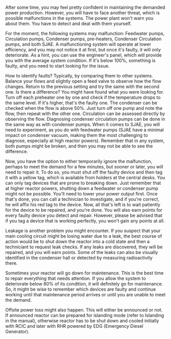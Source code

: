 After some time, you may feel pretty confident in maintaining the demanded power production. However, you will have to face another threat, which is possible malfunctions in the systems. The power plant won't warn you about them. You have to detect and deal with them yourself.

For the moment, the following systems may malfunction: Feedwater pumps, Circulation pumps, Condenser pumps, pre-heaters, Condenser Circulation pumps, and both SJAE. A malfunctioning system will operate at lower efficiency, and you may not notice it at first, but once it's faulty, it will only deteriorate. As a hint, you can use the engineer's panel, which will provide you with the average system condition. If it's below 100%, something is faulty, and you need to start looking for the issue.

How to identify faults? Typically, by comparing them to other systems. Balance your flows and slightly open a feed valve to observe how the flow changes. Return to the previous setting and try the same with the second one. Is there a difference? You might have found what you were looking for. Turn off each preheater one by one and check if the temperature drops to the same level. If it's higher, that's the faulty one. The condenser can be checked when the flow is above 50%. Just turn off one pump and note the flow, then repeat with the other one. Circulation can be assessed directly by observing the flow. Diagnosing condenser circulation pumps can be done in the same way as with condenser pumps. When it comes to SJAE, you will need to experiment, as you do with feedwater pumps (SJAE have a minimal impact on condenser vacuum, making them the most challenging to diagnose, especially at high reactor powers). Remember that in any system, both pumps might be broken, and then you may not be able to see the difference. 

Now, you have the option to either temporarily ignore the malfunction, perhaps to meet the demand for a few minutes, but sooner or later, you will need to repair it. To do so, you must shut off the faulty device and then tag it with a yellow tag, which is available from holders at the central desks. You can only tag devices that are prone to breaking down. Just remember that at higher reactor powers, shutting down a feedwater or condenser pump might not be possible. You'll need to lower your power output first. Once that's done, you can call a technician to investigate, and if you're correct, he will affix his red tag to the device. Now, all that's left is to wait patiently for the device to be repaired, and you're done. You will also earn points for every faulty device you detect and repair. However, please be advised that if you tag a device that is working perfectly, you won't gain any points at all.

Leakage is another problem you might encounter. If you suspect that your main cooling circuit might be losing water due to a leak, the best course of action would be to shut down the reactor into a cold state and then a techniciant to request leak checks. If any leaks are discovered, they will be repaired, and you will earn points. Some of the leaks can also be visually identified in the condenser hall or detected by measuring radioactivity there.

Sometimes your reactor will go down for maintenance. This is the best time to repair everything that needs attention. If you allow the system to deteriorate below 80% of its condition, it will definitely go for maintenance. So, it might be wise to remember which devices are faulty and continue working until that maintenance period arrives or until you are unable to meet the demand.

Offsite power loss might also happen. This will either be announced or not. If announced reactor can be prepared for islanding mode (refer to Islanding in the manual), otherwise reactor has to be shut down and cooled initially with RCIC and later with RHR powered by EDG (Emergency Diesel Generator).
